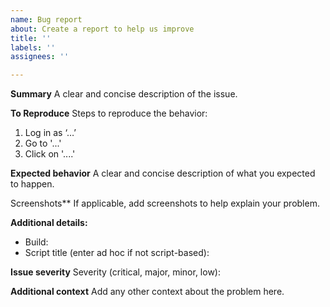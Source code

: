 ```yaml
---
name: Bug report
about: Create a report to help us improve
title: ''
labels: ''
assignees: ''

---
```


**Summary**
A clear and concise description of the issue.

**To Reproduce**
Steps to reproduce the behavior:
1. Log in as ‘…’
2. Go to '...'
2. Click on '....'

**Expected behavior**
A clear and concise description of what you expected to happen.

Screenshots**
If applicable, add screenshots to help explain your problem.

**Additional details:**
 - Build:
 - Script title (enter ad hoc if not script-based):

**Issue severity**
Severity (critical, major, minor, low):

**Additional context**
Add any other context about the problem here.
